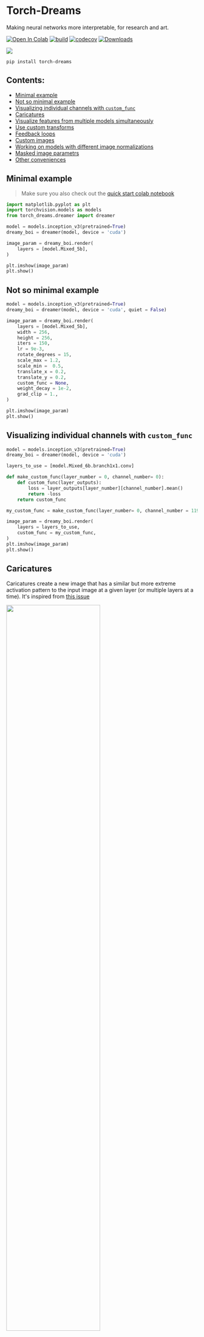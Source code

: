 # Torch-Dreams
Making neural networks more interpretable, for research and art. 


[![Open In Colab](https://colab.research.google.com/assets/colab-badge.svg)](https://colab.research.google.com/github/Mayukhdeb/torch-dreams-notebooks/blob/main/docs_notebooks/hello_torch_dreams.ipynb)
[![build](https://github.com/Mayukhdeb/torch-dreams/actions/workflows/main.yml/badge.svg)](https://github.com/Mayukhdeb/torch-dreams/actions/workflows/main.yml)
[![codecov](https://codecov.io/gh/Mayukhdeb/torch-dreams/branch/master/graph/badge.svg?token=krU6dNleoJ)](https://codecov.io/gh/Mayukhdeb/torch-dreams)
[![Downloads](https://pepy.tech/badge/torch-dreams/month)](https://pepy.tech/project/torch-dreams)
<!-- [![](https://img.shields.io/twitter/url?label=Docs&style=flat-square&url=https%3A%2F%2Fapp.gitbook.com%2F%40mayukh09%2Fs%2Ftorch-dreams%2F)](https://app.gitbook.com/@mayukh09/s/torch-dreams/) -->


<img src = "https://github.com/Mayukhdeb/torch-dreams/blob/master/images/banner_segmentation_model.png?raw=true">

```
pip install torch-dreams 
```

## Contents:

* [Minimal example](https://github.com/Mayukhdeb/torch-dreams#minimal-example)
* [Not so minimal example](https://github.com/Mayukhdeb/torch-dreams#not-so-minimal-example)
* [Visualizing individual channels with `custom_func`](https://github.com/Mayukhdeb/torch-dreams#visualizing-individual-channels-with-custom_func)
* [Caricatures](https://github.com/Mayukhdeb/torch-dreams#caricatures)
* [Visualize features from multiple models simultaneously](https://github.com/Mayukhdeb/torch-dreams#visualize-features-from-multiple-models-simultaneously)
* [Use custom transforms](https://github.com/Mayukhdeb/torch-dreams#using-custom-transforms)
* [Feedback loops](https://github.com/Mayukhdeb/torch-dreams#you-can-also-use-outputs-of-one-render-as-the-input-of-another-to-create-feedback-loops)
* [Custom images](https://github.com/Mayukhdeb/torch-dreams#using-custom-images)
* [Working on models with different image normalizations]()
* [Masked image parametrs](https://github.com/Mayukhdeb/torch-dreams#masked-image-parameters)
* [Other conveniences](https://github.com/Mayukhdeb/torch-dreams#other-conveniences)

## Minimal example
> Make sure you also check out the [quick start colab notebook](https://colab.research.google.com/github/Mayukhdeb/torch-dreams-notebooks/blob/main/docs_notebooks/hello_torch_dreams.ipynb) 


```python
import matplotlib.pyplot as plt
import torchvision.models as models
from torch_dreams.dreamer import dreamer

model = models.inception_v3(pretrained=True)
dreamy_boi = dreamer(model, device = 'cuda')

image_param = dreamy_boi.render(
    layers = [model.Mixed_5b],
)

plt.imshow(image_param)
plt.show()
```

## Not so minimal example
```python
model = models.inception_v3(pretrained=True)
dreamy_boi = dreamer(model, device = 'cuda', quiet = False)

image_param = dreamy_boi.render(
    layers = [model.Mixed_5b],
    width = 256,
    height = 256,
    iters = 150,
    lr = 9e-3,
    rotate_degrees = 15,
    scale_max = 1.2,
    scale_min =  0.5,
    translate_x = 0.2,
    translate_y = 0.2,
    custom_func = None,
    weight_decay = 1e-2,
    grad_clip = 1.,
)

plt.imshow(image_param)
plt.show()
```

## Visualizing individual channels with `custom_func`

```python
model = models.inception_v3(pretrained=True)
dreamy_boi = dreamer(model, device = 'cuda')

layers_to_use = [model.Mixed_6b.branch1x1.conv]

def make_custom_func(layer_number = 0, channel_number= 0): 
    def custom_func(layer_outputs):
        loss = layer_outputs[layer_number][channel_number].mean()
        return -loss
    return custom_func

my_custom_func = make_custom_func(layer_number= 0, channel_number = 119)

image_param = dreamy_boi.render(
    layers = layers_to_use,
    custom_func = my_custom_func,
)
plt.imshow(image_param)
plt.show()
```
## Caricatures

Caricatures create a new image that has a similar but more extreme activation pattern to the input image at a given layer (or multiple layers at a time). It's inspired from [this issue](https://github.com/tensorflow/lucid/issues/121)

<img src = "https://raw.githubusercontent.com/Mayukhdeb/torch-dreams/master/images/caricature.png" width = "70%">

In this case, let's use googlenet 

```python
model = models.googlenet(pretrained = True)
dreamy_boi = dreamer(model = model, quiet= False, device= 'cuda')

image_param = dreamy_boi.caricature(
    input_tensor = image_tensor, 
    layers = [model.inception4c],   ## feel free to append more layers for more interesting caricatures 
    power= 1.2,                     ## higher -> more "exaggerated" features
)

plt.imshow(image_param)
plt.show()
```
## Visualize features from multiple models simultaneously

First, let's pick 2 models and specify which layers we'd want to work with

```python
from torch_dreams.model_bunch import ModelBunch

bunch = ModelBunch(
    model_dict = {
        'inception': models.inception_v3(pretrained=True).eval(),
        'resnet':    models.resnet18(pretrained= True).eval()
    }
)

layers_to_use = [
            bunch.model_dict['inception'].Mixed_6a,
            bunch.model_dict['resnet'].layer2[0].conv1
        ]

dreamy_boi = dreamer(model = bunch, quiet= False, device= 'cuda')
```

Then define a `custom_func` which determines which exact activations of the models we have to optimize

```python
def custom_func(layer_outputs):
    loss =   layer_outputs[0].mean()*2.0 + layer_outputs[1][89].mean() 
    return -loss
```

Run the optimization

```python
image_param = dreamy_boi.render(
    layers = layers_to_use,
    custom_func= custom_func,
    iters= 100
)

plt.imshow(image_param)
plt.show()
```


## Using custom transforms:

```python
import torchvision.transforms as transforms

model = models.inception_v3(pretrained=True)
dreamy_boi = dreamer(model,  device = 'cuda', quiet =  False)

my_transforms = transforms.Compose([
    transforms.RandomAffine(degrees = 10, translate = (0.5,0.5)),
    transforms.RandomHorizontalFlip(p = 0.3)
])

dreamy_boi.set_custom_transforms(transforms = my_transforms)

image_param = dreamy_boi.render(
    layers = [model.Mixed_5b],
)

plt.imshow(image_param)
plt.show()
```

## You can also use outputs of one `render()` as the input of another to create feedback loops.

```python
import matplotlib.pyplot as plt
import torchvision.models as models
from torch_dreams.dreamer import dreamer

model = models.inception_v3(pretrained=True)
dreamy_boi = dreamer(model,  device = 'cuda', quiet =  False)

image_param = dreamy_boi.render(
    layers = [model.Mixed_6c],
)

image_param = dreamy_boi.render(
    image_parameter= image_param,
    layers = [model.Mixed_5b],
    iters = 20
)

plt.imshow(image_param)
plt.show()
```

## Using custom images

Note that you might have to use smaller values for certain hyperparameters like `lr` and `grad_clip`.

```python
from torch_dreams.custom_image_param import custom_image_param
param = custom_image_param(image = 'images/sample_small.jpg', device= 'cuda')  ## image could either be a filename or a torch.tensor of shape NCHW

image_param = dreamy_boi.render(
    image_parameter= param,
    layers = [model.Mixed_6c],
    lr = 2e-4,
    grad_clip = 0.1,
    weight_decay= 1e-1,
    iters = 120
)
```

## Working on models with different image normalizations

`torch-dreams` generally works with models trained on images normalized with imagenet `mean` and `std`, but that can be easily overriden to support any other normalization. For example, if you have a model with `mean = [0.5, 0.5, 0.5]` and `std = [0.5, 0.5, 0.5]`: 

```python 
t = torchvision.transforms.Normalize(
                mean = [0.5, 0.5, 0.5],
                std =  [0.5, 0.5, 0.5]
            )

dreamy_boi.set_custom_normalization(normalization_transform = t) ## normalization_transform could be any instance of torch.nn.Module
```

## Masked Image parameters

Can be used to optimize only certain parts of the image using a mask whose values are clipped between `[0,1]`.

<img src = "https://raw.githubusercontent.com/Mayukhdeb/torch-dreams/master/images/masked_param.png" width = "80%">

Here's an example with a vertical gradient 

```python 
from torch_dreams.masked_image_param import masked_image_param

mask = torch.ones(1,1,512,512)

for i in range(0, 512, 1):  ## vertical gradient
    mask[:,:,i,:] = (i/512)

param = masked_image_param(
    image= 'images/sample_small.jpg',  ## optional
    mask_tensor = mask,
    device = 'cuda'
)

param = dreamy_boi.render(
    layers = [model.inception4c],
    image_parameter= param,
    lr = 1e-4,
    grad_clip= 0.1,
    weight_decay= 1e-1,
    iters= 200,
)

param.save('masked_param_output.jpg')
```

It's also possible to update the mask on the fly with `param.update_mask(some_mask)`

```python

param.update_mask(mask = torch.flip(mask, dims = (2,)))

param = dreamy_boi.render(
    layers = [model.inception4a],
    image_parameter= param,
    lr = 1e-4,
    grad_clip= 0.1,
    weight_decay= 1e-1,
    iters= 200,
)

param.save('masked_param_output_2.jpg')
```


## Other conveniences 

The following methods are handy for an [`auto_image_param`](https://github.com/Mayukhdeb/torch-dreams/blob/master/torch_dreams/auto_image_param.py) instance:

1. Saving outputs as images:

```python
image_param.save('output.jpg')
```

2. Torch Tensor of dimensions `(height, width, color_channels)`

```python
torch_image = image_param.to_hwc_tensor(device = 'cpu')
```

3. Torch Tensor of dimensions `(color_channels, height, width)`

```python
torch_image_chw = image_param.to_chw_tensor(device = 'cpu')
```

4. Displaying outputs on matplotlib. 

```python
plt.imshow(image_param)
plt.show()
```

5. For instances of `custom_image_param`, you can set any NCHW tensor as the image parameter: 

```python
image_tensor = image_param.to_nchw_tensor()

## do some stuff with image_tensor
t = transforms.Compose([
    transforms.RandomRotation(5)
])
transformed_image_tensor = t(image_tensor) 

image_param.set_param(tensor = transformed_image_tensor)
```

## Args for `render()`

* `layers` (`iterable`): List of the layers of model(s)'s layers to work on. `[model.layer1, model.layer2...]`
* `image_parameter` (`auto_image_param`, optional): Instance of `torch_dreams.auto_image_param.auto_image_param`

* `width` (`int`, optional): Width of image to be optimized 
* `height` (`int`, optional): Height of image to be optimized 
* `iters` (`int`, optional): Number of iterations, higher -> stronger visualization
* `lr` (`float`, optional): Learning rate
* `rotate_degrees` (`int`, optional): Max rotation in default transforms
* `scale_max` (`float`, optional): Max image size factor. Defaults to 1.1.
* `scale_min` (`float`, optional): Minimum image size factor. Defaults to 0.5.
* `translate_x` (`float`, optional): Maximum translation factor in x direction
* `translate_y` (`float`, optional): Maximum translation factor in y direction
* `custom_func` (`function`, optional): Can be used to define custom optimiziation conditions to `render()`. Defaults to None.
* `weight_decay` (`float`, optional): Weight decay for default optimizer. Helps prevent high frequency noise. Defaults to 0.
* `grad_clip` (`float`, optional): Maximum value of the norm of gradient. Defaults to 1.

## Args for `dreamer.__init__()`
 * `model` (`nn.Module` or  `torch_dreams.model_bunch.Modelbunch`): Almost any PyTorch model which was trained on imagenet `mean` and `std`, and supports variable sized images as inputs. You can pass multiple models into this argument as a `torch_dreams.model_bunch.Modelbunch` instance.
 * `quiet` (`bool`): Set to `True` if you want to disable any progress bars
 * `device` (`str`): `cuda` or `cpu` depending on your runtime 

## Acknowledgements

* [amFOSS](https://amfoss.in/)
* [Gene Kogan](https://github.com/genekogan) 

## Recommended Reading 

* [Feature Visualization](https://distill.pub/2017/feature-visualization/)
* [Google AI blog on Deepdreams](https://ai.googleblog.com/2015/06/inceptionism-going-deeper-into-neural.html)
